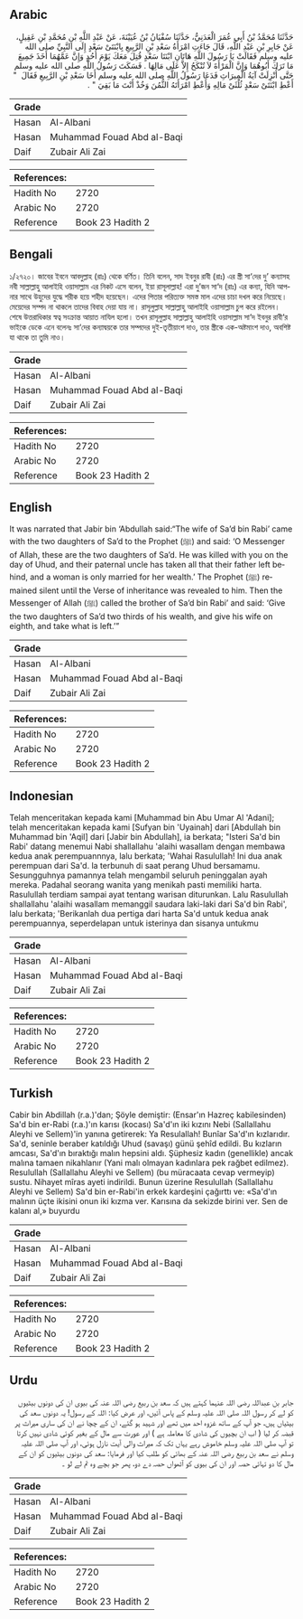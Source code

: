 ## Arabic


<div dir="rtl" lang="ar" style={{fontSize:'larger',backgroundColor:'#f8f9fa',padding:20}}>
حَدَّثَنَا مُحَمَّدُ بْنُ أَبِي عُمَرَ الْعَدَنِيُّ، حَدَّثَنَا سُفْيَانُ بْنُ عُيَيْنَةَ، عَنْ عَبْدِ اللَّهِ بْنِ مُحَمَّدِ بْنِ عَقِيلٍ، عَنْ جَابِرِ بْنِ عَبْدِ اللَّهِ، قَالَ جَاءَتِ امْرَأَةُ سَعْدِ بْنِ الرَّبِيعِ بِابْنَتَىْ سَعْدٍ إِلَى النَّبِيِّ صلى الله عليه وسلم فَقَالَتْ يَا رَسُولَ اللَّهِ هَاتَانِ ابْنَتَا سَعْدٍ قُتِلَ مَعَكَ يَوْمَ أُحُدٍ وَإِنَّ عَمَّهُمَا أَخَذَ جَمِيعَ مَا تَرَكَ أَبُوهُمَا وَإِنَّ الْمَرْأَةَ لاَ تُنْكَحُ إِلاَّ عَلَى مَالِهَا ‏.‏ فَسَكَتَ رَسُولُ اللَّهِ صلى الله عليه وسلم حَتَّى أُنْزِلَتْ آيَةُ الْمِيرَاثِ فَدَعَا رَسُولُ اللَّهِ صلى الله عليه وسلم أَخَا سَعْدِ بْنِ الرَّبِيعِ فَقَالَ ‏ "‏ أَعْطِ ابْنَتَىْ سَعْدٍ ثُلُثَىْ مَالِهِ وَأَعْطِ امْرَأَتَهُ الثُّمُنَ وَخُذْ أَنْتَ مَا بَقِيَ ‏"‏ ‏.‏
</div>
<div style={{backgroundColor:'#f8f9fa',padding:20, marginBottom: 10}}><table> <thead> <tr> <th>Grade</th> <th></th> </tr> </thead> <tbody> <tr><td>Hasan</td><td>Al-Albani</td></tr><tr><td>Hasan</td><td>Muhammad Fouad Abd al-Baqi</td></tr><tr><td>Daif</td><td>Zubair Ali Zai</td></tr></tbody></table><table> <thead> <tr> <th>References:</th> <th></th> </tr> </thead> <tbody><tr><td>Hadith No</td><td>2720</td></tr><tr><td>Arabic No</td><td>2720</td></tr><tr><td>Reference</td><td>Book 23 Hadith 2</td></tr></tbody></table></div>

## Bengali


<div dir="ltr" lang="bn" style={{fontSize:'larger',backgroundColor:'#f8f9fa',padding:20}}>
১/২৭২০। জাবের ইবনে আবদুল্লাহ (রাঃ) থেকে বর্ণিত। তিনি বলেন, সাদ ইবনুর রাবী (রাঃ) এর স্ত্রী সা‘দের দু’ কন্যাসহ নবী সাল্লাল্লাহু আলাইহি ওয়াসাল্লাম এর নিকট এসে বলেন, ইয়া রাসূলাল্লাহ! এরা দু’জন সা‘দ (রাঃ) এর কন্যা, যিনি আপনার সাথে উহুদের যুদ্ধে শরীক হয়ে শহীদ হয়েছেন। এদের পিতার পরিত্যক্ত সমস্ত মাল এদের চাচা দখল করে নিয়েছে। মেয়েদের সম্পদ না থাকলে তাদের বিবাহ দেয়া যায় না। রাসূলুল্লাহ সাল্লাল্লাহু আলাইহি ওয়াসাল্লাম চুপ করে রইলেন। শেষে উত্তরাধিকার স্বত্ব সংক্রান্ত আয়াত নাযিল হলো। তখন রাসূলুল্লাহ সাল্লাল্লাহু আলাইহি ওয়াসাল্লাম সা‘দ ইবনুর রাবী‘র ভাইকে ডেকে এনে বলেনঃ সা‘দের কন্যাদ্বয়কে তার সম্পদের দুই-তৃতীয়াংশ দাও, তার স্ত্রীকে এক-অষ্টমাংশ দাও, অবশিষ্ট যা থাকে তা তুমি নাও।
</div>
<div style={{backgroundColor:'#f8f9fa',padding:20, marginBottom: 10}}><table> <thead> <tr> <th>Grade</th> <th></th> </tr> </thead> <tbody> <tr><td>Hasan</td><td>Al-Albani</td></tr><tr><td>Hasan</td><td>Muhammad Fouad Abd al-Baqi</td></tr><tr><td>Daif</td><td>Zubair Ali Zai</td></tr></tbody></table><table> <thead> <tr> <th>References:</th> <th></th> </tr> </thead> <tbody><tr><td>Hadith No</td><td>2720</td></tr><tr><td>Arabic No</td><td>2720</td></tr><tr><td>Reference</td><td>Book 23 Hadith 2</td></tr></tbody></table></div>

## English


<div dir="ltr" lang="en" style={{fontSize:'larger',backgroundColor:'#f8f9fa',padding:20}}>
It was narrated that Jabir bin ‘Abdullah said:“The wife of Sa’d bin Rabi’ came with the two daughters of Sa’d to the Prophet (ﷺ) and said: ‘O Messenger of Allah, these are the two daughters of Sa’d. He was killed with you on the day of Uhud, and their paternal uncle has taken all that their father left behind, and a woman is only married for her wealth.’ The Prophet (ﷺ) remained silent until the Verse of inheritance was revealed to him. Then the Messenger of Allah (ﷺ) called the brother of Sa’d bin Rabi’ and said: ‘Give the two daughters of Sa’d two thirds of his wealth, and give his wife on eighth, and take what is left.’”
</div>
<div style={{backgroundColor:'#f8f9fa',padding:20, marginBottom: 10}}><table> <thead> <tr> <th>Grade</th> <th></th> </tr> </thead> <tbody> <tr><td>Hasan</td><td>Al-Albani</td></tr><tr><td>Hasan</td><td>Muhammad Fouad Abd al-Baqi</td></tr><tr><td>Daif</td><td>Zubair Ali Zai</td></tr></tbody></table><table> <thead> <tr> <th>References:</th> <th></th> </tr> </thead> <tbody><tr><td>Hadith No</td><td>2720</td></tr><tr><td>Arabic No</td><td>2720</td></tr><tr><td>Reference</td><td>Book 23 Hadith 2</td></tr></tbody></table></div>

## Indonesian


<div dir="ltr" lang="id" style={{fontSize:'larger',backgroundColor:'#f8f9fa',padding:20}}>
Telah menceritakan kepada kami [Muhammad bin Abu Umar Al 'Adani]; telah menceritakan kepada kami [Sufyan bin 'Uyainah] dari [Abdullah bin Muhammad bin 'Aqil] dari [Jabir bin Abdullah], ia berkata; "Isteri Sa'd bin Rabi' datang menemui Nabi shallallahu 'alaihi wasallam dengan membawa kedua anak perempuannnya, lalu berkata; 'Wahai Rasulullah! Ini dua anak perempuan dari Sa'd. la terbunuh di saat perang Uhud bersamamu. Sesungguhnya pamannya telah mengambil seluruh peninggalan ayah mereka. Padahal seorang wanita yang menikah pasti memiliki harta. Rasulullah terdiam sampai ayat tentang warisan diturunkan. Lalu Rasulullah shallallahu 'alaihi wasallam memanggil saudara laki-laki dari Sa'd bin Rabi', lalu berkata; 'Berikanlah dua pertiga dari harta Sa'd untuk kedua anak perempuannya, seperdelapan untuk isterinya dan sisanya untukmu
</div>
<div style={{backgroundColor:'#f8f9fa',padding:20, marginBottom: 10}}><table> <thead> <tr> <th>Grade</th> <th></th> </tr> </thead> <tbody> <tr><td>Hasan</td><td>Al-Albani</td></tr><tr><td>Hasan</td><td>Muhammad Fouad Abd al-Baqi</td></tr><tr><td>Daif</td><td>Zubair Ali Zai</td></tr></tbody></table><table> <thead> <tr> <th>References:</th> <th></th> </tr> </thead> <tbody><tr><td>Hadith No</td><td>2720</td></tr><tr><td>Arabic No</td><td>2720</td></tr><tr><td>Reference</td><td>Book 23 Hadith 2</td></tr></tbody></table></div>

## Turkish


<div dir="ltr" lang="tr" style={{fontSize:'larger',backgroundColor:'#f8f9fa',padding:20}}>
Cabir bin Abdillah (r.a.)'dan; Şöyle demiştir: (Ensar'ın Hazreç kabilesinden) Sa'd bin er-Rabi (r.a.)'ın karısı (kocası) Sa'd'ın iki kızını Nebi (Sallallahu Aleyhi ve Sellem)'in yanına getirerek: Ya Resulallah! Bunîar Sa'd'ın kızlarıdır. Sa'd, seninle beraber katıldığı Uhud (savaşı) günü şehîd edildi. Bu kızların amcası, Sa'd'ın bıraktığı malın hepsini aldı. Şüphesiz kadın (genellikle) ancak malına tamaen nikahlanır (Yani malı olmayan kadınlara pek rağbet edilmez). Resulullah (Sallallahu Aleyhi ve Sellem) (bu müracaata cevap vermeyip) sustu. Nihayet mîras ayeti indirildi. Bunun üzerine Resulullah (Sallallahu Aleyhi ve Sellem) Sa'd bin er-Rabi'in erkek kardeşini çağırttı ve: «Sa'd'ın malının üçte ikisini onun iki kızma ver. Karısına da sekizde birini ver. Sen de kalanı al,» buyurdu
</div>
<div style={{backgroundColor:'#f8f9fa',padding:20, marginBottom: 10}}><table> <thead> <tr> <th>Grade</th> <th></th> </tr> </thead> <tbody> <tr><td>Hasan</td><td>Al-Albani</td></tr><tr><td>Hasan</td><td>Muhammad Fouad Abd al-Baqi</td></tr><tr><td>Daif</td><td>Zubair Ali Zai</td></tr></tbody></table><table> <thead> <tr> <th>References:</th> <th></th> </tr> </thead> <tbody><tr><td>Hadith No</td><td>2720</td></tr><tr><td>Arabic No</td><td>2720</td></tr><tr><td>Reference</td><td>Book 23 Hadith 2</td></tr></tbody></table></div>

## Urdu


<div dir="rtl" lang="ur" style={{fontSize:'larger',backgroundColor:'#f8f9fa',padding:20}}>
جابر بن عبداللہ رضی اللہ عنہما کہتے ہیں کہ سعد بن ربیع رضی اللہ عنہ کی بیوی ان کی دونوں بیٹیوں کو لے کر رسول اللہ صلی اللہ علیہ وسلم کے پاس آئیں، اور عرض کیا: اللہ کے رسول! یہ دونوں سعد کی بیٹیاں ہیں، جو آپ کے ساتھ غزوہ احد میں تھے اور شہید ہو گئے، ان کے چچا نے ان کی ساری میراث پر قبضہ کر لیا ( اب ان بچیوں کی شادی کا معاملہ ہے ) اور عورت سے مال کے بغیر کوئی شادی نہیں کرتا تو آپ صلی اللہ علیہ وسلم خاموش رہے یہاں تک کہ میراث والی آیت نازل ہوئی، اور آپ صلی اللہ علیہ وسلم نے سعد بن ربیع رضی اللہ عنہ کے بھائی کو طلب کیا اور فرمایا: سعد کی دونوں بیٹیوں کو ان کے مال کا دو تہائی حصہ اور ان کی بیوی کو آٹھواں حصہ دے دو، پھر جو بچے وہ تم لے لو ۔
</div>
<div style={{backgroundColor:'#f8f9fa',padding:20, marginBottom: 10}}><table> <thead> <tr> <th>Grade</th> <th></th> </tr> </thead> <tbody> <tr><td>Hasan</td><td>Al-Albani</td></tr><tr><td>Hasan</td><td>Muhammad Fouad Abd al-Baqi</td></tr><tr><td>Daif</td><td>Zubair Ali Zai</td></tr></tbody></table><table> <thead> <tr> <th>References:</th> <th></th> </tr> </thead> <tbody><tr><td>Hadith No</td><td>2720</td></tr><tr><td>Arabic No</td><td>2720</td></tr><tr><td>Reference</td><td>Book 23 Hadith 2</td></tr></tbody></table></div>